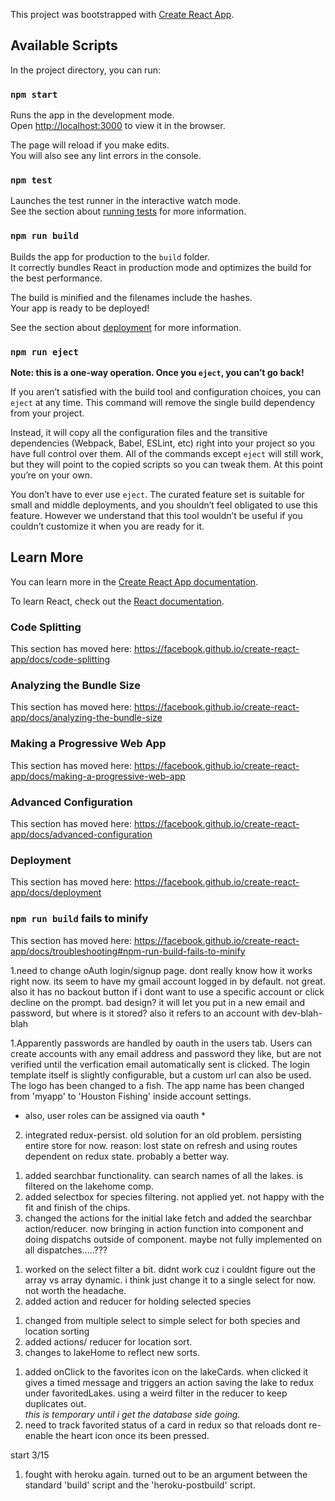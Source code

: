This project was bootstrapped with [Create React App](https://github.com/facebook/create-react-app).

## Available Scripts

In the project directory, you can run:

### `npm start`

Runs the app in the development mode.<br>
Open [http://localhost:3000](http://localhost:3000) to view it in the browser.

The page will reload if you make edits.<br>
You will also see any lint errors in the console.

### `npm test`

Launches the test runner in the interactive watch mode.<br>
See the section about [running tests](https://facebook.github.io/create-react-app/docs/running-tests) for more information.

### `npm run build`

Builds the app for production to the `build` folder.<br>
It correctly bundles React in production mode and optimizes the build for the best performance.

The build is minified and the filenames include the hashes.<br>
Your app is ready to be deployed!

See the section about [deployment](https://facebook.github.io/create-react-app/docs/deployment) for more information.

### `npm run eject`

**Note: this is a one-way operation. Once you `eject`, you can’t go back!**

If you aren’t satisfied with the build tool and configuration choices, you can `eject` at any time. This command will remove the single build dependency from your project.

Instead, it will copy all the configuration files and the transitive dependencies (Webpack, Babel, ESLint, etc) right into your project so you have full control over them. All of the commands except `eject` will still work, but they will point to the copied scripts so you can tweak them. At this point you’re on your own.

You don’t have to ever use `eject`. The curated feature set is suitable for small and middle deployments, and you shouldn’t feel obligated to use this feature. However we understand that this tool wouldn’t be useful if you couldn’t customize it when you are ready for it.

## Learn More

You can learn more in the [Create React App documentation](https://facebook.github.io/create-react-app/docs/getting-started).

To learn React, check out the [React documentation](https://reactjs.org/).

### Code Splitting

This section has moved here: https://facebook.github.io/create-react-app/docs/code-splitting

### Analyzing the Bundle Size

This section has moved here: https://facebook.github.io/create-react-app/docs/analyzing-the-bundle-size

### Making a Progressive Web App

This section has moved here: https://facebook.github.io/create-react-app/docs/making-a-progressive-web-app

### Advanced Configuration

This section has moved here: https://facebook.github.io/create-react-app/docs/advanced-configuration

### Deployment

This section has moved here: https://facebook.github.io/create-react-app/docs/deployment

### `npm run build` fails to minify

This section has moved here: https://facebook.github.io/create-react-app/docs/troubleshooting#npm-run-build-fails-to-minify


 <!-- begin 2/2/20 -->
1.need to change oAuth login/signup page.  dont really know how it works right now. its seem to have my gmail account logged in by default. not great.  also it has no backout button if i dont want to use a specific account or click decline on the prompt. bad design?  it will let you put in a new email and password, but where is it stored?  also it refers to an account with dev-blah-blah
<!-- end of 2/2/20 -->
<!-- begin 2/9/20 -->
1.Apparently passwords are handled by oauth in the users tab.  Users can create accounts with any email address and password they like, but are not verified until the verfication email automatically sent is clicked.  The login template itself is slightly configurable, but a custom url can also be used.  The logo has been changed to a fish.  The app name has been changed from 'myapp' to 'Houston Fishing' inside account settings.  
* also, user roles can be assigned via oauth *
2. integrated redux-persist.  old solution for an old problem.  persisting entire store for now.  reason: lost state on refresh and using routes dependent on redux state.  probably a better way.
<!-- end of 2/9/20 -->
<!-- begin 2/23/20 -->
1. added searchbar functionality. can search names of all the lakes. is filtered on the lakehome comp.
2. added selectbox for species filtering.  not applied yet. not happy with the fit and finish of the chips.
3. changed the actions for the initial lake fetch and added the searchbar action/reducer. now bringing in action function into component and doing dispatchs outside of component. maybe not fully implemented on all dispatches.....???
<!-- end 2/23 -->
<!--start 2/24-->
1. worked on the select filter a bit.  didnt work cuz i couldnt figure out the array vs array dynamic.  i think just change it to a single select for now.  not worth the headache.  
2. added action and reducer for holding selected species
<!--end 2/24-->
<!-- start 3/1 -->
1. changed from multiple select to simple select for both species and location sorting
2. added actions/ reducer for location sort.  
3. changes to lakeHome to reflect new sorts.
<!-- end 3/1 -->
<!-- start 3/5 -->
1. added onClick to the favorites icon on the lakeCards.  when clicked it gives a timed message and triggers an action saving the lake to redux under favoritedLakes.  using a weird filter in the reducer to keep duplicates out.  
*this is temporary until i get the database side going.*
2. need to track favorited status of a card in redux so that reloads dont re-enable the heart icon once its been pressed.
<!-- end 3/5 -->
start 3/15
1. fought with heroku again.  turned out to be an argument between the standard 'build' script and the 'heroku-postbuild' script.
